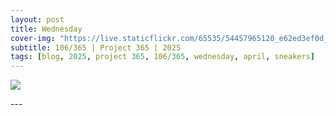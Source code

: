 ```yaml
---
layout: post
title: Wednesday
cover-img: "https://live.staticflickr.com/65535/54457965120_e62ed3ef0d_h.jpg"
subtitle: 106/365 | Project 365 | 2025
tags: [blog, 2025, project 365, 106/365, wednesday, april, sneakers]
---
```

<style>
  .intro-header.big-img {
    background-position:bottom; 
  }
</style>
<p class="post-img-wrap">
  <img src="https://live.staticflickr.com/65535/54457965120_e62ed3ef0d_h.jpg">
</p>
---
